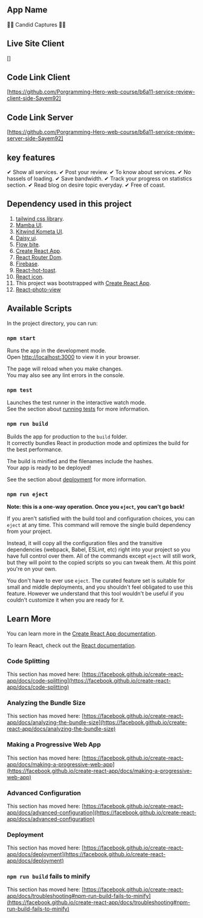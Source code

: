 ## App Name 
🤳🤳 Candid Captures 📸📸

## Live Site Client
[]

## Code Link Client
[https://github.com/Porgramming-Hero-web-course/b6a11-service-review-client-side-Sayem92]

## Code Link Server
[https://github.com/Porgramming-Hero-web-course/b6a11-service-review-server-side-Sayem92]


## key features
✔ Show all services.
✔ Post your review.
✔ To know about services.
✔ No hassels of loading.
✔ Save bandwidth.
✔ Track your progress on statistics section.
✔ Read blog on desire topic everyday.
✔ Free of coast.


## Dependency used in this project
1. [tailwind css library](https://tailwindcss.com/docs/installation).
2. [Mamba UI](https://www.mambaui.com/components).
3. [Kitwind  Kometa UI](https://kitwind.io/products/kometa/components/).
4. [Daisy ui](https://daisyui.com/).
5. [Flow bite](https://flowbite.com/).
6. [Create React App](https://github.com/facebook/create-react-app).
7. [React Router Dom](https://reactrouter.com/en/main).
8. [Firebase](https://firebase.google.com/).
9. [React-hot-toast](https://react-hot-toast.com/).
10. [React icon](https://react-icons.github.io/react-icons/).
11. This project was bootstrapped with [Create React App](https://github.com/facebook/create-react-app).
12. [React-photo-view](https://www.npmjs.com/package/react-photo-view)

## Available Scripts

In the project directory, you can run:

### `npm start`

Runs the app in the development mode.\
Open [http://localhost:3000](http://localhost:3000) to view it in your browser.

The page will reload when you make changes.\
You may also see any lint errors in the console.

### `npm test`

Launches the test runner in the interactive watch mode.\
See the section about [running tests](https://facebook.github.io/create-react-app/docs/running-tests) for more information.

### `npm run build`

Builds the app for production to the `build` folder.\
It correctly bundles React in production mode and optimizes the build for the best performance.

The build is minified and the filenames include the hashes.\
Your app is ready to be deployed!

See the section about [deployment](https://facebook.github.io/create-react-app/docs/deployment) for more information.

### `npm run eject`

**Note: this is a one-way operation. Once you `eject`, you can't go back!**

If you aren't satisfied with the build tool and configuration choices, you can `eject` at any time. This command will remove the single build dependency from your project.

Instead, it will copy all the configuration files and the transitive dependencies (webpack, Babel, ESLint, etc) right into your project so you have full control over them. All of the commands except `eject` will still work, but they will point to the copied scripts so you can tweak them. At this point you're on your own.

You don't have to ever use `eject`. The curated feature set is suitable for small and middle deployments, and you shouldn't feel obligated to use this feature. However we understand that this tool wouldn't be useful if you couldn't customize it when you are ready for it.

## Learn More

You can learn more in the [Create React App documentation](https://facebook.github.io/create-react-app/docs/getting-started).

To learn React, check out the [React documentation](https://reactjs.org/).

### Code Splitting

This section has moved here: [https://facebook.github.io/create-react-app/docs/code-splitting](https://facebook.github.io/create-react-app/docs/code-splitting)

### Analyzing the Bundle Size

This section has moved here: [https://facebook.github.io/create-react-app/docs/analyzing-the-bundle-size](https://facebook.github.io/create-react-app/docs/analyzing-the-bundle-size)

### Making a Progressive Web App

This section has moved here: [https://facebook.github.io/create-react-app/docs/making-a-progressive-web-app](https://facebook.github.io/create-react-app/docs/making-a-progressive-web-app)

### Advanced Configuration

This section has moved here: [https://facebook.github.io/create-react-app/docs/advanced-configuration](https://facebook.github.io/create-react-app/docs/advanced-configuration)

### Deployment

This section has moved here: [https://facebook.github.io/create-react-app/docs/deployment](https://facebook.github.io/create-react-app/docs/deployment)

### `npm run build` fails to minify

This section has moved here: [https://facebook.github.io/create-react-app/docs/troubleshooting#npm-run-build-fails-to-minify](https://facebook.github.io/create-react-app/docs/troubleshooting#npm-run-build-fails-to-minify)

